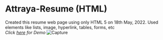 # Attraya-Resume (HTML)
Created this resume web page using only HTML 5 on 18th May, 2022. Used elements like lists, image, hyperlink, tables, forms, etc
<br>
<em>Click [here](https://attrayadas.github.io/Attraya-Resume/) for Demo</em>
![Capture](https://user-images.githubusercontent.com/96123861/171938369-355f7ae0-f960-459e-a6cd-ead27c1f9cea.JPG)
